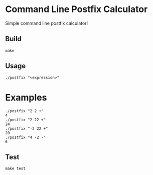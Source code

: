 # Command Line Postfix Calculator

Simple command line postfix calculator!

## Build

    make

## Usage

    ./postfix "<expression>"

# Examples

    ./postfix "2 2 +"
    4
    ./postfix "2 22 +"
    24
    ./postfix "-2 22 +"
    20
    ./postfix "4 -2 -"
    6

## Test

    make test
